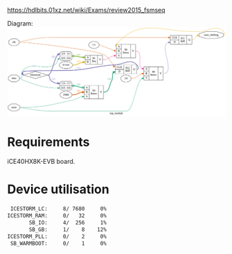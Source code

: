 https://hdlbits.01xz.net/wiki/Exams/review2015_fsmseq

Diagram:\
![](diagram.svg)

# Requirements

iCE40HX8K-EVB board.

# Device utilisation

```
 ICESTORM_LC:     8/ 7680     0%
ICESTORM_RAM:     0/   32     0%
       SB_IO:     4/  256     1%
       SB_GB:     1/    8    12%
ICESTORM_PLL:     0/    2     0%
 SB_WARMBOOT:     0/    1     0%
```